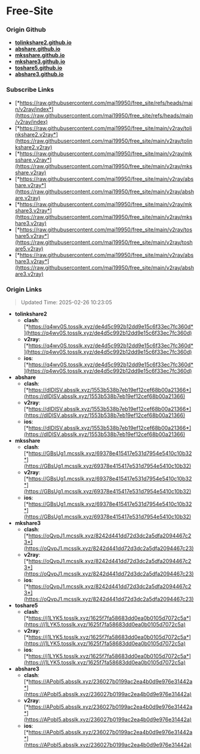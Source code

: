 # Free-Site

### Origin Github

- [**tolinkshare2.github.io**](https://github.com/tolinkshare2/tolinkshare2.github.io)
- [**abshare.github.io**](https://github.com/abshare/abshare.github.io)
- [**mksshare.github.io**](https://github.com/mksshare/mksshare.github.io)
- [**mkshare3.github.io**](https://github.com/mkshare3/mkshare3.github.io)
- [**toshare5.github.io**](https://github.com/toshare5/toshare5.github.io)
- [**abshare3.github.io**](https://github.com/abshare3/abshare3.github.io)

### Subscribe Links

- [*https://raw.githubusercontent.com/mai19950/free_site/refs/heads/main/v2ray/index*](https://raw.githubusercontent.com/mai19950/free_site/refs/heads/main/v2ray/index)
- [*https://raw.githubusercontent.com/mai19950/free_site/main/v2ray/tolinkshare2.v2ray*](https://raw.githubusercontent.com/mai19950/free_site/main/v2ray/tolinkshare2.v2ray)
- [*https://raw.githubusercontent.com/mai19950/free_site/main/v2ray/mksshare.v2ray*](https://raw.githubusercontent.com/mai19950/free_site/main/v2ray/mksshare.v2ray)
- [*https://raw.githubusercontent.com/mai19950/free_site/main/v2ray/abshare.v2ray*](https://raw.githubusercontent.com/mai19950/free_site/main/v2ray/abshare.v2ray)
- [*https://raw.githubusercontent.com/mai19950/free_site/main/v2ray/mkshare3.v2ray*](https://raw.githubusercontent.com/mai19950/free_site/main/v2ray/mkshare3.v2ray)
- [*https://raw.githubusercontent.com/mai19950/free_site/main/v2ray/toshare5.v2ray*](https://raw.githubusercontent.com/mai19950/free_site/main/v2ray/toshare5.v2ray)
- [*https://raw.githubusercontent.com/mai19950/free_site/main/v2ray/abshare3.v2ray*](https://raw.githubusercontent.com/mai19950/free_site/main/v2ray/abshare3.v2ray)

### Origin Links

> Updated Time: 2025-02-26 10:23:05

- **tolinkshare2**
  - **clash**: [*https://q4wv0S.tosslk.xyz/de4d5c992b12dd9e15c6f33ec7fc360d*](https://q4wv0S.tosslk.xyz/de4d5c992b12dd9e15c6f33ec7fc360d)
  - **v2ray**: [*https://q4wv0S.tosslk.xyz/de4d5c992b12dd9e15c6f33ec7fc360d*](https://q4wv0S.tosslk.xyz/de4d5c992b12dd9e15c6f33ec7fc360d)
  - **ios**: [*https://q4wv0S.tosslk.xyz/de4d5c992b12dd9e15c6f33ec7fc360d*](https://q4wv0S.tosslk.xyz/de4d5c992b12dd9e15c6f33ec7fc360d)
- **abshare**
  - **clash**: [*https://dIDlSV.absslk.xyz/1553b538b7eb19ef12cef68b00a21366*](https://dIDlSV.absslk.xyz/1553b538b7eb19ef12cef68b00a21366)
  - **v2ray**: [*https://dIDlSV.absslk.xyz/1553b538b7eb19ef12cef68b00a21366*](https://dIDlSV.absslk.xyz/1553b538b7eb19ef12cef68b00a21366)
  - **ios**: [*https://dIDlSV.absslk.xyz/1553b538b7eb19ef12cef68b00a21366*](https://dIDlSV.absslk.xyz/1553b538b7eb19ef12cef68b00a21366)
- **mksshare**
  - **clash**: [*https://GBsUg1.mcsslk.xyz/69378e415417e531d7954e5410c10b32*](https://GBsUg1.mcsslk.xyz/69378e415417e531d7954e5410c10b32)
  - **v2ray**: [*https://GBsUg1.mcsslk.xyz/69378e415417e531d7954e5410c10b32*](https://GBsUg1.mcsslk.xyz/69378e415417e531d7954e5410c10b32)
  - **ios**: [*https://GBsUg1.mcsslk.xyz/69378e415417e531d7954e5410c10b32*](https://GBsUg1.mcsslk.xyz/69378e415417e531d7954e5410c10b32)
- **mkshare3**
  - **clash**: [*https://oQvpJ1.mcsslk.xyz/8242d441dd72d3dc2a5dfa2094467c23*](https://oQvpJ1.mcsslk.xyz/8242d441dd72d3dc2a5dfa2094467c23)
  - **v2ray**: [*https://oQvpJ1.mcsslk.xyz/8242d441dd72d3dc2a5dfa2094467c23*](https://oQvpJ1.mcsslk.xyz/8242d441dd72d3dc2a5dfa2094467c23)
  - **ios**: [*https://oQvpJ1.mcsslk.xyz/8242d441dd72d3dc2a5dfa2094467c23*](https://oQvpJ1.mcsslk.xyz/8242d441dd72d3dc2a5dfa2094467c23)
- **toshare5**
  - **clash**: [*https://j1LYK5.tosslk.xyz/1625f7fa58683dd0ea0b0105d7072c5a*](https://j1LYK5.tosslk.xyz/1625f7fa58683dd0ea0b0105d7072c5a)
  - **v2ray**: [*https://j1LYK5.tosslk.xyz/1625f7fa58683dd0ea0b0105d7072c5a*](https://j1LYK5.tosslk.xyz/1625f7fa58683dd0ea0b0105d7072c5a)
  - **ios**: [*https://j1LYK5.tosslk.xyz/1625f7fa58683dd0ea0b0105d7072c5a*](https://j1LYK5.tosslk.xyz/1625f7fa58683dd0ea0b0105d7072c5a)
- **abshare3**
  - **clash**: [*https://APobI5.absslk.xyz/236027b0199ac2ea4b0d9e976e31442a*](https://APobI5.absslk.xyz/236027b0199ac2ea4b0d9e976e31442a)
  - **v2ray**: [*https://APobI5.absslk.xyz/236027b0199ac2ea4b0d9e976e31442a*](https://APobI5.absslk.xyz/236027b0199ac2ea4b0d9e976e31442a)
  - **ios**: [*https://APobI5.absslk.xyz/236027b0199ac2ea4b0d9e976e31442a*](https://APobI5.absslk.xyz/236027b0199ac2ea4b0d9e976e31442a)
